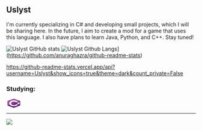 ## Uslyst

I'm currently specializing in C# and developing small projects, which I will be sharing here. In the future, I aim to create a mod for a game that uses this language. I also have plans to learn Java, Python, and C++. Stay tuned!

![Uslyst GitHub stats](https://github-readme-stats.vercel.app/api?username=Uslyst&show_icons=true&hide=contribs,prs&cache_seconds=86400&theme=tokyonight)
![Uslyst Github Langs](https://github-readme-stats.vercel.app/api/top-langs/?username=iuricode&hide=html&layout=compact&theme=tokyonight)](https://github.com/anuraghazra/github-readme-stats)

https://github-readme-stats.vercel.app/api?username=Uslyst&show_icons=true&theme=dark&count_private=False

<h3>Studying:</h3>
<div>   
 <img align="center" alt="Csharp" height="25"
  width="40" src="https://raw.githubusercontent.com/devicons/devicon/master/icons/csharp/csharp-original.svg">
      

<hr>    
<div/> 


<div> 

  <a href = "mailto:uslysttheforger@gmail.com"><img src="https://img.shields.io/badge/-Gmail-%23333?style=for-the-badge&logo=gmail&logoColor=white" target="_blank"></a>
  
  
</div>

